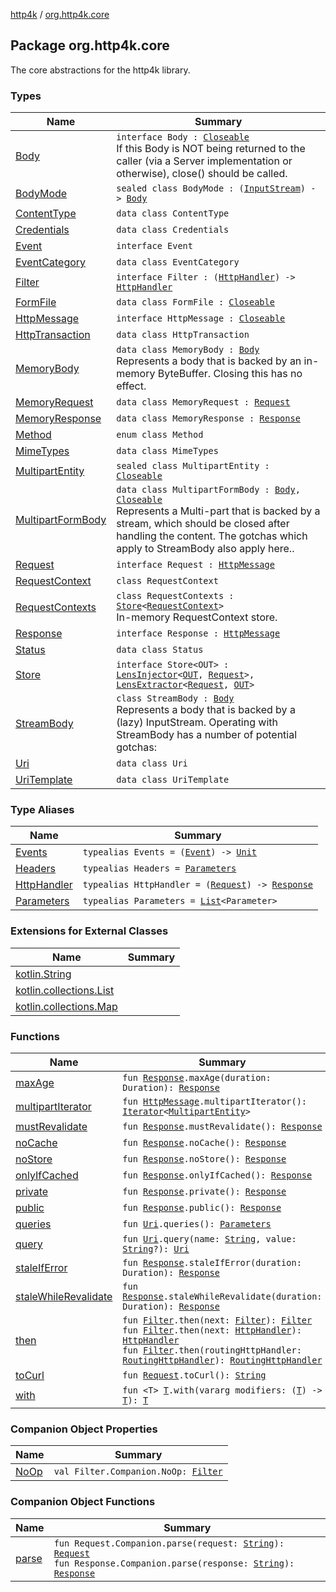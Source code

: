 [http4k](../index.md) / [org.http4k.core](./index.md)

## Package org.http4k.core

The core abstractions for the http4k library.

### Types

| Name | Summary |
|---|---|
| [Body](-body/index.md) | `interface Body : `[`Closeable`](http://docs.oracle.com/javase/6/docs/api/java/io/Closeable.html)<br>If this Body is NOT being returned to the caller (via a Server implementation or otherwise), close() should be called. |
| [BodyMode](-body-mode/index.md) | `sealed class BodyMode : (`[`InputStream`](http://docs.oracle.com/javase/6/docs/api/java/io/InputStream.html)`) -> `[`Body`](-body/index.md) |
| [ContentType](-content-type/index.md) | `data class ContentType` |
| [Credentials](-credentials/index.md) | `data class Credentials` |
| [Event](-event/index.md) | `interface Event` |
| [EventCategory](-event-category/index.md) | `data class EventCategory` |
| [Filter](-filter/index.md) | `interface Filter : (`[`HttpHandler`](-http-handler.md)`) -> `[`HttpHandler`](-http-handler.md) |
| [FormFile](-form-file/index.md) | `data class FormFile : `[`Closeable`](http://docs.oracle.com/javase/6/docs/api/java/io/Closeable.html) |
| [HttpMessage](-http-message/index.md) | `interface HttpMessage : `[`Closeable`](http://docs.oracle.com/javase/6/docs/api/java/io/Closeable.html) |
| [HttpTransaction](-http-transaction/index.md) | `data class HttpTransaction` |
| [MemoryBody](-memory-body/index.md) | `data class MemoryBody : `[`Body`](-body/index.md)<br>Represents a body that is backed by an in-memory ByteBuffer. Closing this has no effect. |
| [MemoryRequest](-memory-request/index.md) | `data class MemoryRequest : `[`Request`](-request/index.md) |
| [MemoryResponse](-memory-response/index.md) | `data class MemoryResponse : `[`Response`](-response/index.md) |
| [Method](-method/index.md) | `enum class Method` |
| [MimeTypes](-mime-types/index.md) | `data class MimeTypes` |
| [MultipartEntity](-multipart-entity/index.md) | `sealed class MultipartEntity : `[`Closeable`](http://docs.oracle.com/javase/6/docs/api/java/io/Closeable.html) |
| [MultipartFormBody](-multipart-form-body/index.md) | `data class MultipartFormBody : `[`Body`](-body/index.md)`, `[`Closeable`](http://docs.oracle.com/javase/6/docs/api/java/io/Closeable.html)<br>Represents a Multi-part that is backed by a stream, which should be closed after handling the content. The gotchas which apply to StreamBody also apply here.. |
| [Request](-request/index.md) | `interface Request : `[`HttpMessage`](-http-message/index.md) |
| [RequestContext](-request-context/index.md) | `class RequestContext` |
| [RequestContexts](-request-contexts/index.md) | `class RequestContexts : `[`Store`](-store/index.md)`<`[`RequestContext`](-request-context/index.md)`>`<br>In-memory RequestContext store. |
| [Response](-response/index.md) | `interface Response : `[`HttpMessage`](-http-message/index.md) |
| [Status](-status/index.md) | `data class Status` |
| [Store](-store/index.md) | `interface Store<OUT> : `[`LensInjector`](../org.http4k.lens/-lens-injector/index.md)`<`[`OUT`](-store/index.md#OUT)`, `[`Request`](-request/index.md)`>, `[`LensExtractor`](../org.http4k.lens/-lens-extractor/index.md)`<`[`Request`](-request/index.md)`, `[`OUT`](-store/index.md#OUT)`>` |
| [StreamBody](-stream-body/index.md) | `class StreamBody : `[`Body`](-body/index.md)<br>Represents a body that is backed by a (lazy) InputStream. Operating with StreamBody has a number of potential gotchas: |
| [Uri](-uri/index.md) | `data class Uri` |
| [UriTemplate](-uri-template/index.md) | `data class UriTemplate` |

### Type Aliases

| Name | Summary |
|---|---|
| [Events](-events.md) | `typealias Events = (`[`Event`](-event/index.md)`) -> `[`Unit`](https://kotlinlang.org/api/latest/jvm/stdlib/kotlin/-unit/index.html) |
| [Headers](-headers.md) | `typealias Headers = `[`Parameters`](-parameters.md) |
| [HttpHandler](-http-handler.md) | `typealias HttpHandler = (`[`Request`](-request/index.md)`) -> `[`Response`](-response/index.md) |
| [Parameters](-parameters.md) | `typealias Parameters = `[`List`](https://kotlinlang.org/api/latest/jvm/stdlib/kotlin.collections/-list/index.html)`<Parameter>` |

### Extensions for External Classes

| Name | Summary |
|---|---|
| [kotlin.String](kotlin.-string/index.md) |  |
| [kotlin.collections.List](kotlin.collections.-list/index.md) |  |
| [kotlin.collections.Map](kotlin.collections.-map/index.md) |  |

### Functions

| Name | Summary |
|---|---|
| [maxAge](max-age.md) | `fun `[`Response`](-response/index.md)`.maxAge(duration: Duration): `[`Response`](-response/index.md) |
| [multipartIterator](multipart-iterator.md) | `fun `[`HttpMessage`](-http-message/index.md)`.multipartIterator(): `[`Iterator`](https://kotlinlang.org/api/latest/jvm/stdlib/kotlin.collections/-iterator/index.html)`<`[`MultipartEntity`](-multipart-entity/index.md)`>` |
| [mustRevalidate](must-revalidate.md) | `fun `[`Response`](-response/index.md)`.mustRevalidate(): `[`Response`](-response/index.md) |
| [noCache](no-cache.md) | `fun `[`Response`](-response/index.md)`.noCache(): `[`Response`](-response/index.md) |
| [noStore](no-store.md) | `fun `[`Response`](-response/index.md)`.noStore(): `[`Response`](-response/index.md) |
| [onlyIfCached](only-if-cached.md) | `fun `[`Response`](-response/index.md)`.onlyIfCached(): `[`Response`](-response/index.md) |
| [private](private.md) | `fun `[`Response`](-response/index.md)`.private(): `[`Response`](-response/index.md) |
| [public](public.md) | `fun `[`Response`](-response/index.md)`.public(): `[`Response`](-response/index.md) |
| [queries](queries.md) | `fun `[`Uri`](-uri/index.md)`.queries(): `[`Parameters`](-parameters.md) |
| [query](query.md) | `fun `[`Uri`](-uri/index.md)`.query(name: `[`String`](https://kotlinlang.org/api/latest/jvm/stdlib/kotlin/-string/index.html)`, value: `[`String`](https://kotlinlang.org/api/latest/jvm/stdlib/kotlin/-string/index.html)`?): `[`Uri`](-uri/index.md) |
| [staleIfError](stale-if-error.md) | `fun `[`Response`](-response/index.md)`.staleIfError(duration: Duration): `[`Response`](-response/index.md) |
| [staleWhileRevalidate](stale-while-revalidate.md) | `fun `[`Response`](-response/index.md)`.staleWhileRevalidate(duration: Duration): `[`Response`](-response/index.md) |
| [then](then.md) | `fun `[`Filter`](-filter/index.md)`.then(next: `[`Filter`](-filter/index.md)`): `[`Filter`](-filter/index.md)<br>`fun `[`Filter`](-filter/index.md)`.then(next: `[`HttpHandler`](-http-handler.md)`): `[`HttpHandler`](-http-handler.md)<br>`fun `[`Filter`](-filter/index.md)`.then(routingHttpHandler: `[`RoutingHttpHandler`](../org.http4k.routing/-routing-http-handler/index.md)`): `[`RoutingHttpHandler`](../org.http4k.routing/-routing-http-handler/index.md) |
| [toCurl](to-curl.md) | `fun `[`Request`](-request/index.md)`.toCurl(): `[`String`](https://kotlinlang.org/api/latest/jvm/stdlib/kotlin/-string/index.html) |
| [with](with.md) | `fun <T> `[`T`](with.md#T)`.with(vararg modifiers: (`[`T`](with.md#T)`) -> `[`T`](with.md#T)`): `[`T`](with.md#T) |

### Companion Object Properties

| Name | Summary |
|---|---|
| [NoOp](-no-op.md) | `val Filter.Companion.NoOp: `[`Filter`](-filter/index.md) |

### Companion Object Functions

| Name | Summary |
|---|---|
| [parse](parse.md) | `fun Request.Companion.parse(request: `[`String`](https://kotlinlang.org/api/latest/jvm/stdlib/kotlin/-string/index.html)`): `[`Request`](-request/index.md)<br>`fun Response.Companion.parse(response: `[`String`](https://kotlinlang.org/api/latest/jvm/stdlib/kotlin/-string/index.html)`): `[`Response`](-response/index.md) |
